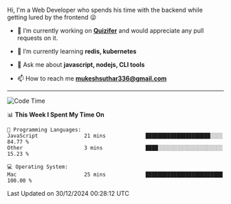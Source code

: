 Hi, I'm a Web Developer who spends his time with the backend while getting lured by the frontend 😜

- 🔭 I’m currently working on **[Quizifer](https://github.com/SutharMukesh/Quizifer/)** and would appreciate any pull requests on it.

- 🌱 I’m currently learning **redis, kubernetes**

- 💬 Ask me about **javascript, nodejs, CLI tools**

- 📫 How to reach me **mukeshsuthar336@gmail.com**

---
<!--START_SECTION:waka-->
![Code Time](http://img.shields.io/badge/Code%20Time-3%2C209%20hrs%2046%20mins-blue)

📊 **This Week I Spent My Time On** 

```text
💬 Programming Languages: 
JavaScript               21 mins             █████████████████████░░░░   84.77 % 
Other                    3 mins              ████░░░░░░░░░░░░░░░░░░░░░   15.23 % 

💻 Operating System: 
Mac                      25 mins             █████████████████████████   100.00 % 
```


 Last Updated on 30/12/2024 00:28:12 UTC
<!--END_SECTION:waka-->
